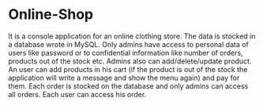 # Online-Shop

It is a console application for an online clothing store. The data is stocked in a database wrote in MySQL. 
Only admins have access to personal data of users like password or to confidential information like number of orders, products out of the stock etc. 
Admins also can add/delete/update product.
An user can add products in his cart (if the product is out of the stock the application will write a message and show the menu again) and pay for them. 
Each order is stocked on the database and only admins can access all orders. Each user can access his order. 
